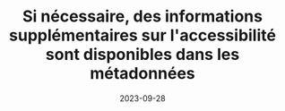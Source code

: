 ---
title: Si nécessaire, des informations supplémentaires sur l'accessibilité sont disponibles dans les métadonnées 
abstract:  
categories: 
    - "Identification"
agrege: E014
opquast: N/A
indiceebook: '14'
description: "Règle n°14"
before: "12"
weight: "014"
after: "16"
actif: '1'
layout: rules
date: 2023-09-28
tags: 
    - "Accessibilité"
    - ""
objectif: 
    - "Améliorer l’accessibilité des contenus aux personnes handicapées."
Meo: 
    - "Rédiger le contenu de l'élément accessibility summary"
Controle: 
    - ""
epubcheck: 
ace: true
humancheck: true
ReadiumGoToolkit: 
Source: 
    - "SNE"
Referentiel: 
    - ""
steps: 
    - "Production numérique"
---